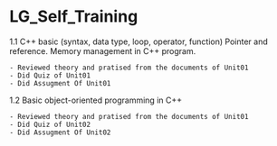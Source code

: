 # LG_Self_Training

1.1 C++ basic (syntax, data type, loop, operator, function)
    Pointer and reference. Memory management in C++ program.

	- Reviewed theory and pratised from the documents of Unit01
	- Did Quiz of Unit01
	- Did Assugment Of Unit01

1.2 Basic object-oriented programming in C++

    - Reviewed theory and pratised from the documents of Unit01
    - Did Quiz of Unit02
    - Did Assugment Of Unit02
